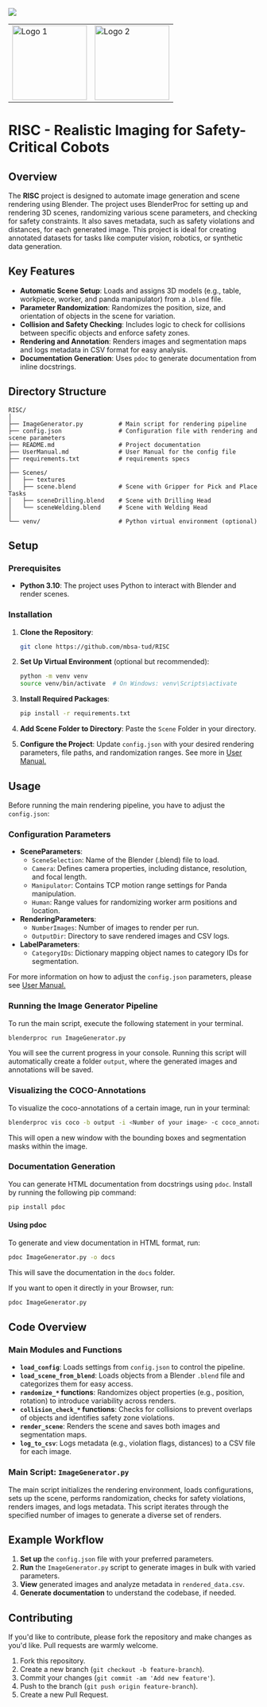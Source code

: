 ![](https://www.beschaeftigte.uni-stuttgart.de/uni-services/oeffentlichkeitsarbeit/corporate-design/cd-dateien/01_Logo/png/unistuttgart_logo_deutsch_cmyk-01.png)

<table>
  <tr>
    <td><img src="https://www.beschaeftigte.uni-stuttgart.de/uni-services/oeffentlichkeitsarbeit/corporate-design/cd-dateien/01_Logo/png/unistuttgart_logo_deutsch_cmyk-01.png" alt="Logo 1" width="150"></td>
    <td><img src="https://upload.wikimedia.org/wikipedia/commons/thumb/2/25/Bundesanstalt_f%C3%BCr_Arbeitsschutz_und_Arbeitsmedizin_Logo.svg/1024px-Bundesanstalt_f%C3%BCr_Arbeitsschutz_und_Arbeitsmedizin_Logo.svg.png" alt="Logo 2" width="150"></td>
  </tr>
</table>


# RISC - Realistic Imaging for Safety-Critical Cobots

## Overview

The **RISC** project is designed to automate image generation and scene rendering using Blender. The project uses BlenderProc for setting up and rendering 3D scenes, randomizing various scene parameters, and checking for safety constraints. It also saves metadata, such as safety violations and distances, for each generated image. This project is ideal for creating annotated datasets for tasks like computer vision, robotics, or synthetic data generation.

## Key Features

- **Automatic Scene Setup**: Loads and assigns 3D models (e.g., table, workpiece, worker, and panda manipulator) from a `.blend` file.
- **Parameter Randomization**: Randomizes the position, size, and orientation of objects in the scene for variation.
- **Collision and Safety Checking**: Includes logic to check for collisions between specific objects and enforce safety zones.
- **Rendering and Annotation**: Renders images and segmentation maps and logs metadata in CSV format for easy analysis.
- **Documentation Generation**: Uses `pdoc` to generate documentation from inline docstrings.

## Directory Structure

```plaintext
RISC/
│
├── ImageGenerator.py          # Main script for rendering pipeline
├── config.json                # Configuration file with rendering and scene parameters
├── README.md                  # Project documentation
├── UserManual.md              # User Manual for the config file
├── requirements.txt           # requirements specs
│
├── Scenes/
│   ├── textures
│   ├── scene.blend            # Scene with Gripper for Pick and Place Tasks
│   ├── sceneDrilling.blend    # Scene with Drilling Head           
│   └── sceneWelding.blend     # Scene with Welding Head
│
└── venv/                      # Python virtual environment (optional)
```

## Setup

### Prerequisites

- **Python 3.10**: The project uses Python to interact with Blender and render scenes.


### Installation

1. **Clone the Repository**:

   ```bash
   git clone https://github.com/mbsa-tud/RISC
   ```

2. **Set Up Virtual Environment** (optional but recommended):

   ```bash
   python -m venv venv
   source venv/bin/activate  # On Windows: venv\Scripts\activate
   ```

3. **Install Required Packages**:

   ```bash
   pip install -r requirements.txt
   ```

4. **Add Scene Folder to Directory**: Paste the `Scene` Folder in your directory.

5. **Configure the Project**: Update `config.json` with your desired rendering parameters, file paths, and randomization ranges. See more in [User Manual.](UserManual.md)

## Usage

Before running the main rendering pipeline, you have to adjust the `config.json`:

### Configuration Parameters
- **SceneParameters**:
    - `SceneSelection`: Name of the Blender (.blend) file to load.
    - `Camera`: Defines camera properties, including distance, resolution, and focal length.
    - `Manipulator`: Contains TCP motion range settings for Panda manipulation.
    - `Human`: Range values for randomizing worker arm positions and location.
- **RenderingParameters**:
    - `NumberImages`: Number of images to render per run.
    - `OutputDir`: Directory to save rendered images and CSV logs.
- **LabelParameters**:
    - `CategoryIDs`: Dictionary mapping object names to category IDs for segmentation.

For more information on how to adjust the `config.json` parameters, please see [User Manual.](UserManual.md)

### Running the Image Generator Pipeline

To run the main script, execute the following statement in your terminal.

```bash
blenderproc run ImageGenerator.py
```

You will see the current progress in your console. Running this script will automatically create a folder `output`, where the generated images and annotations will be saved.

### Visualizing the COCO-Annotations

To visualize the coco-annotations of a certain image, run in your terminal:

```bash
blenderproc vis coco -b output -i <Number of your image> -c coco_annotations.json
```

This will open a new window with the bounding boxes and segmentation masks within the image.

### Documentation Generation

You can generate HTML documentation from docstrings using `pdoc`.
Install by running the following pip command:

```bash
pip install pdoc
```

#### Using pdoc

To generate and view documentation in HTML format, run:

```bash
pdoc ImageGenerator.py -o docs
```

This will save the documentation in the `docs` folder.

If you want to open it directly in your Browser, run:

```bash
pdoc ImageGenerator.py
```

## Code Overview

### Main Modules and Functions

- **`load_config`**: Loads settings from `config.json` to control the pipeline.
- **`load_scene_from_blend`**: Loads objects from a Blender `.blend` file and categorizes them for easy access.
- **`randomize_*` functions**: Randomizes object properties (e.g., position, rotation) to introduce variability across renders.
- **`collision_check_*` functions**: Checks for collisions to prevent overlaps of objects and identifies safety zone violations.
- **`render_scene`**: Renders the scene and saves both images and segmentation maps.
- **`log_to_csv`**: Logs metadata (e.g., violation flags, distances) to a CSV file for each image.

### Main Script: `ImageGenerator.py`

The main script initializes the rendering environment, loads configurations, sets up the scene, performs randomization, checks for safety violations, renders images, and logs metadata. This script iterates through the specified number of images to generate a diverse set of renders.

## Example Workflow

1. **Set up** the `config.json` file with your preferred parameters.
2. **Run** the `ImageGenerator.py` script to generate images in bulk with varied parameters.
3. **View** generated images and analyze metadata in `rendered_data.csv`.
4. **Generate documentation** to understand the codebase, if needed.

## Contributing

If you'd like to contribute, please fork the repository and make changes as you'd like. Pull requests are warmly welcome.

1. Fork this repository.
2. Create a new branch (`git checkout -b feature-branch`).
3. Commit your changes (`git commit -am 'Add new feature'`).
4. Push to the branch (`git push origin feature-branch`).
5. Create a new Pull Request.
